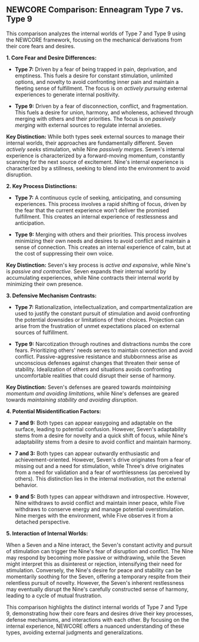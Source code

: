 ## NEWCORE Comparison: Enneagram Type 7 vs. Type 9

This comparison analyzes the internal worlds of Type 7 and Type 9 using the NEWCORE framework, focusing on the mechanical derivations from their core fears and desires.

**1. Core Fear and Desire Differences:**

* **Type 7:**  Driven by a fear of being trapped in pain, deprivation, and emptiness. This fuels a desire for constant stimulation, unlimited options, and novelty to avoid confronting inner pain and maintain a fleeting sense of fulfillment.  The focus is on *actively pursuing* external experiences to generate internal positivity.

* **Type 9:** Driven by a fear of disconnection, conflict, and fragmentation. This fuels a desire for union, harmony, and wholeness, achieved through merging with others and their priorities. The focus is on *passively merging* with external sources to regulate internal anxieties.

**Key Distinction:**  While both types seek external sources to manage their internal worlds, their approaches are fundamentally different. Seven *actively seeks* stimulation, while Nine *passively merges*.  Seven's internal experience is characterized by a forward-moving momentum, constantly scanning for the next source of excitement. Nine's internal experience is characterized by a stillness, seeking to blend into the environment to avoid disruption.

**2. Key Process Distinctions:**

* **Type 7:** A continuous cycle of seeking, anticipating, and consuming experiences.  This process involves a rapid shifting of focus, driven by the fear that the current experience won't deliver the promised fulfillment. This creates an internal experience of restlessness and anticipation.

* **Type 9:** Merging with others and their priorities.  This process involves minimizing their own needs and desires to avoid conflict and maintain a sense of connection.  This creates an internal experience of calm, but at the cost of suppressing their own voice.

**Key Distinction:** Seven's key process is *active and expansive*, while Nine's is *passive and contractive*.  Seven expands their internal world by accumulating experiences, while Nine contracts their internal world by minimizing their own presence.


**3. Defensive Mechanism Contrasts:**

* **Type 7:** Rationalization, intellectualization, and compartmentalization are used to justify the constant pursuit of stimulation and avoid confronting the potential downsides or limitations of their choices.  Projection can arise from the frustration of unmet expectations placed on external sources of fulfillment.

* **Type 9:** Narcotization through routines and distractions numbs the core fears. Prioritizing others' needs serves to maintain connection and avoid conflict. Passive-aggressive resistance and stubbornness arise as unconscious defenses against changes that threaten their sense of stability. Idealization of others and situations avoids confronting uncomfortable realities that could disrupt their sense of harmony.

**Key Distinction:** Seven's defenses are geared towards *maintaining momentum and avoiding limitations*, while Nine's defenses are geared towards *maintaining stability and avoiding disruption*.

**4. Potential Misidentification Factors:**

* **7 and 9:** Both types can appear easygoing and adaptable on the surface, leading to potential confusion.  However, Seven's adaptability stems from a desire for novelty and a quick shift of focus, while Nine's adaptability stems from a desire to avoid conflict and maintain harmony.

* **7 and 3:**  Both types can appear outwardly enthusiastic and achievement-oriented.  However, Seven's drive originates from a fear of missing out and a need for stimulation, while Three's drive originates from a need for validation and a fear of worthlessness (as perceived by others). This distinction lies in the internal motivation, not the external behavior.

* **9 and 5:** Both types can appear withdrawn and introspective. However, Nine withdraws to avoid conflict and maintain inner peace, while Five withdraws to conserve energy and manage potential overstimulation.  Nine merges with the environment, while Five observes it from a detached perspective.

**5. Interaction of Internal Worlds:**

When a Seven and a Nine interact, the Seven's constant activity and pursuit of stimulation can trigger the Nine's fear of disruption and conflict.  The Nine may respond by becoming more passive or withdrawing, while the Seven might interpret this as disinterest or rejection, intensifying their need for stimulation.  Conversely, the Nine's desire for peace and stability can be momentarily soothing for the Seven, offering a temporary respite from their relentless pursuit of novelty. However, the Seven's inherent restlessness may eventually disrupt the Nine's carefully constructed sense of harmony, leading to a cycle of mutual frustration.


This comparison highlights the distinct internal worlds of Type 7 and Type 9, demonstrating how their core fears and desires drive their key processes, defense mechanisms, and interactions with each other.  By focusing on the internal experience, NEWCORE offers a nuanced understanding of these types, avoiding external judgments and generalizations.
